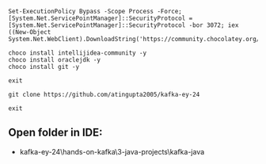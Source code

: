 ```
Set-ExecutionPolicy Bypass -Scope Process -Force; [System.Net.ServicePointManager]::SecurityProtocol = [System.Net.ServicePointManager]::SecurityProtocol -bor 3072; iex ((New-Object System.Net.WebClient).DownloadString('https://community.chocolatey.org/install.ps1'))
```

```
choco install intellijidea-community -y
choco install oraclejdk -y
choco install git -y
```

```
exit
```


```
git clone https://github.com/atingupta2005/kafka-ey-24
```

```
exit
```

## Open folder in IDE:
 - kafka-ey-24\hands-on-kafka\3-java-projects\kafka-java